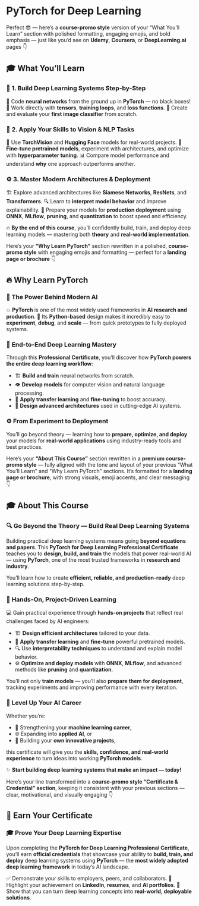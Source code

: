 # PyTorch for Deep Learning
Perfect 😎 — here’s a **course-promo style** version of your “What You’ll Learn” section with polished formatting, engaging emojis, and bold emphasis — just like you’d see on **Udemy**, **Coursera**, or **DeepLearning.ai** pages 👇



## 🎓 **What You’ll Learn**

### 🧩 **1. Build Deep Learning Systems Step-by-Step**

🚀 Code **neural networks** from the ground up in **PyTorch** — no black boxes!
🧮 Work directly with **tensors**, **training loops**, and **loss functions**.
📸 Create and evaluate your **first image classifier** from scratch.

### 🤖 **2. Apply Your Skills to Vision & NLP Tasks**

🧠 Use **TorchVision** and **Hugging Face** models for real-world projects.
🎯 **Fine-tune pretrained models**, experiment with architectures, and optimize with **hyperparameter tuning**.
📊 Compare model performance and understand **why** one approach outperforms another.

### ⚙️ **3. Master Modern Architectures & Deployment**

🏗️ Explore advanced architectures like **Siamese Networks**, **ResNets**, and **Transformers**.
🔍 Learn to **interpret model behavior** and improve explainability.
🚢 Prepare your models for **production deployment** using **ONNX**, **MLflow**, **pruning**, and **quantization** to boost speed and efficiency.

🔥 **By the end of this course**, you’ll confidently build, train, and deploy deep learning models — mastering both **theory** and **real-world implementation**.

Here’s your **“Why Learn PyTorch”** section rewritten in a polished, **course-promo style** with engaging emojis and formatting — perfect for a **landing page or brochure** 👇

## 🔥 **Why Learn PyTorch**

### 🧠 **The Power Behind Modern AI**

💥 **PyTorch** is one of the most widely used frameworks in **AI research and production**.
🐍 Its **Python-based** design makes it incredibly easy to **experiment**, **debug**, and **scale** — from quick prototypes to fully deployed systems.

### 🚀 **End-to-End Deep Learning Mastery**

Through this **Professional Certificate**, you’ll discover how **PyTorch powers the entire deep learning workflow**:

* 🏗️ **Build and train** neural networks from scratch.
* 👁️ **Develop models** for computer vision and natural language processing.
* 🔁 **Apply transfer learning** and **fine-tuning** to boost accuracy.
* 🧩 **Design advanced architectures** used in cutting-edge AI systems.

### ⚙️ **From Experiment to Deployment**

You’ll go beyond theory — learning how to **prepare, optimize, and deploy** your models for **real-world applications** using industry-ready tools and best practices.

Here’s your **“About This Course”** section rewritten in a **premium course-promo style** — fully aligned with the tone and layout of your previous “What You’ll Learn” and “Why Learn PyTorch” sections.
It’s formatted for a **landing page or brochure**, with strong visuals, emoji accents, and clear messaging 👇

## 🎓 **About This Course**

### 🔍 **Go Beyond the Theory — Build Real Deep Learning Systems**

Building practical deep learning systems means going **beyond equations and papers**.
This **PyTorch for Deep Learning Professional Certificate** teaches you to **design, build, and train** the models that power real-world AI — using **PyTorch**, one of the most trusted frameworks in **research and industry**.

You’ll learn how to create **efficient, reliable, and production-ready** deep learning solutions step-by-step.

### 🧠 **Hands-On, Project-Driven Learning**

💻 Gain practical experience through **hands-on projects** that reflect real challenges faced by AI engineers:

* 🏗️ **Design efficient architectures** tailored to your data.
* 🔁 **Apply transfer learning** and **fine-tune** powerful pretrained models.
* 🔍 Use **interpretability techniques** to understand and explain model behavior.
* ⚙️ **Optimize and deploy models** with **ONNX**, **MLflow**, and advanced methods like **pruning** and **quantization**.

You’ll not only **train models** — you’ll also **prepare them for deployment**, tracking experiments and improving performance with every iteration.

### 🚀 **Level Up Your AI Career**

Whether you’re:

* 🎯 Strengthening your **machine learning career**,
* 🌐 Expanding into **applied AI**, or
* 🧩 Building your **own innovative projects**,

this certificate will give you the **skills, confidence, and real-world experience** to turn ideas into working **PyTorch models**.

✨ **Start building deep learning systems that make an impact — today!**

Here’s your line transformed into a **course-promo style “Certificate & Credential” section**, keeping it consistent with your previous sections — clear, motivational, and visually engaging 👇

## 🏅 **Earn Your Certificate**

### 🎓 **Prove Your Deep Learning Expertise**

Upon completing the **PyTorch for Deep Learning Professional Certificate**, you’ll earn **official credentials** that showcase your ability to **build, train, and deploy** deep learning systems using **PyTorch** — the **most widely adopted deep learning framework** in today’s AI landscape.

✅ Demonstrate your skills to employers, peers, and collaborators.
🚀 Highlight your achievement on **LinkedIn**, **resumes**, and **AI portfolios**.
💼 Show that you can turn deep learning concepts into **real-world, deployable solutions**.
